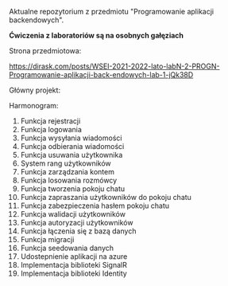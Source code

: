 Aktualne repozytorium z przedmiotu "Programowanie aplikacji backendowych".

**Ćwiczenia z laboratoriów są na osobnych gałęziach** 

Strona przedmiotowa: 

https://dirask.com/posts/WSEI-2021-2022-lato-labN-2-PROGN-Programowanie-aplikacji-back-endowych-lab-1-jQk38D

Główny projekt:



Harmonogram:

1. Funkcja rejestracji
2. Funkcja logowania
3. Funkcja wysyłania wiadomości
4. Funkcja odbierania wiadomości
5. Funkcja usuwania użytkownika
6. System rang użytkowników
7. Funkcja zarządzania kontem
8. Funkcja losowania rozmówcy
9. Funkcja tworzenia pokoju chatu
10. Funkcja zapraszania użytkowników do pokoju chatu
11. Funkcja zabezpieczenia hasłem pokoju chatu
12. Funkcja walidacji użytkowników
13. Funkcja autoryzacji użytkowników
14. Funkcja łączenia się z bazą danych
15. Funkcja migracji
16. Funkcja seedowania danych
17. Udostepnienie aplikacji na azure
18. Implementacja biblioteki SignalR
19. Implementacja biblioteki Identity

